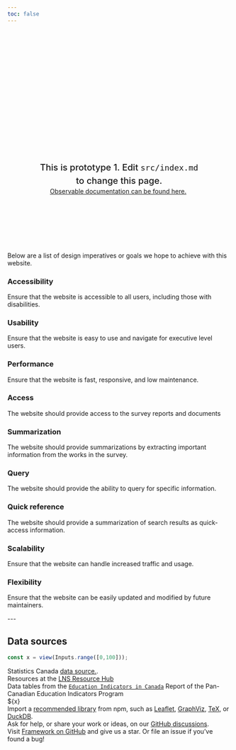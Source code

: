 ```yaml
---
toc: false
---
```


<!-- Content -->

<div class="hero">
  <h1>Literacy NS</h1>
  <h2>This is prototype 1. Edit&nbsp;<code style="font-size: 90%;">src/index.md</code> to change this page.</h2>
  <a href="https://observablehq.com/framework/getting-started">Observable documentation can be found here.<span style="display: inline-block; margin-left: 0.25rem;"></span></a>
</div>
<div><p>Below are a list of design imperatives or goals we hope to achieve with this website.</p></div>
<div class="grid grid-cols-3" style="grid-auto-rows: 125px;">
  <div class="card">
    <h3 style="color:var(--theme-foreground-focus)";>Accessibility</h3>
    <p>Ensure that the website is accessible to all users, including those with disabilities.</p>
  </div>
  <div class="card">
    <h3 style="color:var(--theme-foreground-focus)";>Usability</h3>
    <p>Ensure that the website is easy to use and navigate for executive level users.</p>
  </div>
  <div class="card">
    <h3 style="color:var(--theme-foreground-focus)";>Performance</h3>
    <p>Ensure that the website is fast, responsive, and low maintenance.</p>
  </div>
  <div class="card">
    <h3 style="color:var(--theme-foreground-focus)";>Access</h3>
    <p>The website should provide access to the survey reports and documents</p>
  </div>
  <div class="card">
        <h3 style="color:var(--theme-foreground-focus)";>Summarization</h3>
        <p>The website should provide summarizations by extracting important information from the works in the survey.</p>
  </div>
  <div class="card">
        <h3 style="color:var(--theme-foreground-focus)";>Query</h3>
        <p>The website should provide the ability to query for specific information.</p>
  </div>
<div class="card">
        <h3 style="color:var(--theme-foreground-focus)";>Quick reference</h3>
        <p>The website should provide a summarization of search results as quick-access information.</p>
</div>
  <div class="card">
    <h3 style="color:var(--theme-foreground-focus)";>Scalability</h3>
    <p>Ensure that the website can handle increased traffic and usage. </p>
  </div>
  <div class="card">
    <h3 style="color:var(--theme-foreground-focus)";>Flexibility</h3>
    <p>Ensure that the website can be easily updated and modified by future maintainers.</p>
  </div>
</div>
---


## Data sources
```js
const x = view(Inputs.range([0,100]));
```


<div class="grid grid-cols-4">
  <div class="card">
    Statistics Canada <a href="https://www150.statcan.gc.ca/n1/en/type/data?HPA=1">data source.</a>.
  </div>
  <div class="card">
    Resources at the  <a href="https://resourcehub.literacyns.ca/activity?check_logged_in=1">LNS Resource Hub</a>
  </div>
  <div class="card">
    Data tables from the <a href="https://www150.statcan.gc.ca/n1/en/catalogue/81-582-X"><code>Education Indicators in Canada</code></a> Report of the Pan-Canadian Education Indicators Program
  </div>
  <div class="card">
      <span class="big">${x}</span>
  </div>
  <div class="card">
    Import a <a href="https://observablehq.com/framework/imports">recommended library</a> from npm, such as <a href="https://observablehq.com/framework/lib/leaflet">Leaflet</a>, <a href="https://observablehq.com/framework/lib/dot">GraphViz</a>, <a href="https://observablehq.com/framework/lib/tex">TeX</a>, or <a href="https://observablehq.com/framework/lib/duckdb">DuckDB</a>.
  </div>
  <div class="card">
    Ask for help, or share your work or ideas, on our <a href="https://github.com/observablehq/framework/discussions">GitHub discussions</a>.
  </div>
  <div class="card">
    Visit <a href="https://github.com/observablehq/framework">Framework on GitHub</a> and give us a star. Or file an issue if you’ve found a bug!
  </div>
</div>

<style>

.hero {
  display: flex;
  flex-direction: column;
  align-items: center;
  font-family: var(--sans-serif);
  margin: 4rem 0 8rem;
  text-wrap: balance;
  text-align: center;
}

.hero h1 {
  margin: 1rem 0;
  padding: 1rem 0;
  max-width: none;
  font-size: 14vw;
  font-weight: 900;
  line-height: 1;
  background: linear-gradient(30deg, var(--theme-foreground-focus), currentColor);
  -webkit-background-clip: text;
  -webkit-text-fill-color: transparent;
  background-clip: text;
}

.hero h2 {
  margin: 0;
  max-width: 34em;
  font-size: 20px;
  font-style: initial;
  font-weight: 500;
  line-height: 1.5;
  color: var(--theme-foreground-muted);
}

.hero h3 {
  margin: 0;
  max-width: 34em;
  font-size: 20px;
  font-style: initial;
  font-weight: 500;
  line-height: 1.5;
  color: var(--theme-foreground-focus);
}

@media (min-width: 640px) {
  .hero h1 {
    font-size: 90px;
  }
}

</style>
